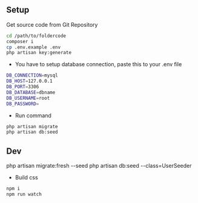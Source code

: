 ## Setup
Get source code from Git Repository
```bash
cd /path/to/foldercode
composer i
cp .env.example .env
php artisan key:generate
```
- You have to setup database connection, paste this to your .env file

```bash
DB_CONNECTION=mysql
DB_HOST=127.0.0.1
DB_PORT=3306
DB_DATABASE=dbname
DB_USERNAME=root
DB_PASSWORD=
```
- Run command

```bash
php artisan migrate
php artisan db:seed

```
## Dev


php artisan migrate:fresh --seed
php artisan db:seed --class=UserSeeder

- Build css
```bash
npm i
npm run watch
```
